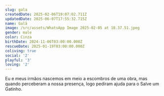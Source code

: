 ```yaml
---
slug: gala
createdDate: 2025-02-06T19:07:02.711Z
updatedDate: 2025-06-07T17:55:32.715Z
name: Galã
image: /src/assets/WhatsApp Image 2025-02-05 at 18.37.51.jpeg
gender: male
color: Cinza
birthDate: 2024-11-06T03:00:00.000Z
rescueDate: 2025-01-19T03:00:00.000Z
coliving: true
social: '2'
playful: '3'
loving: '2'
---
```


Eu e meus irmãos nascemos em meio a escombros de uma obra, mas quando perceberam a nossa presença, logo pediram ajuda para o Salve um Gatinho. 
